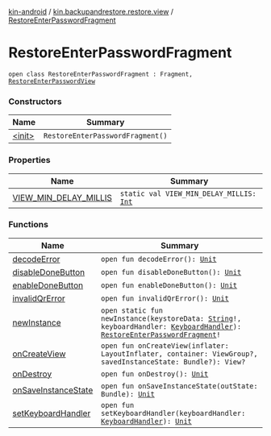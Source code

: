 [kin-android](../../index.md) / [kin.backupandrestore.restore.view](../index.md) / [RestoreEnterPasswordFragment](./index.md)

# RestoreEnterPasswordFragment

`open class RestoreEnterPasswordFragment : Fragment, `[`RestoreEnterPasswordView`](../-restore-enter-password-view/index.md)

### Constructors

| Name | Summary |
|---|---|
| [&lt;init&gt;](-init-.md) | `RestoreEnterPasswordFragment()` |

### Properties

| Name | Summary |
|---|---|
| [VIEW_MIN_DELAY_MILLIS](-v-i-e-w_-m-i-n_-d-e-l-a-y_-m-i-l-l-i-s.md) | `static val VIEW_MIN_DELAY_MILLIS: `[`Int`](https://kotlinlang.org/api/latest/jvm/stdlib/kotlin/-int/index.html) |

### Functions

| Name | Summary |
|---|---|
| [decodeError](decode-error.md) | `open fun decodeError(): `[`Unit`](https://kotlinlang.org/api/latest/jvm/stdlib/kotlin/-unit/index.html) |
| [disableDoneButton](disable-done-button.md) | `open fun disableDoneButton(): `[`Unit`](https://kotlinlang.org/api/latest/jvm/stdlib/kotlin/-unit/index.html) |
| [enableDoneButton](enable-done-button.md) | `open fun enableDoneButton(): `[`Unit`](https://kotlinlang.org/api/latest/jvm/stdlib/kotlin/-unit/index.html) |
| [invalidQrError](invalid-qr-error.md) | `open fun invalidQrError(): `[`Unit`](https://kotlinlang.org/api/latest/jvm/stdlib/kotlin/-unit/index.html) |
| [newInstance](new-instance.md) | `open static fun newInstance(keystoreData: `[`String`](https://kotlinlang.org/api/latest/jvm/stdlib/kotlin/-string/index.html)`!, keyboardHandler: `[`KeyboardHandler`](../../kin.backupandrestore.base/-keyboard-handler/index.md)`): `[`RestoreEnterPasswordFragment`](./index.md)`!` |
| [onCreateView](on-create-view.md) | `open fun onCreateView(inflater: LayoutInflater, container: ViewGroup?, savedInstanceState: Bundle?): View?` |
| [onDestroy](on-destroy.md) | `open fun onDestroy(): `[`Unit`](https://kotlinlang.org/api/latest/jvm/stdlib/kotlin/-unit/index.html) |
| [onSaveInstanceState](on-save-instance-state.md) | `open fun onSaveInstanceState(outState: Bundle): `[`Unit`](https://kotlinlang.org/api/latest/jvm/stdlib/kotlin/-unit/index.html) |
| [setKeyboardHandler](set-keyboard-handler.md) | `open fun setKeyboardHandler(keyboardHandler: `[`KeyboardHandler`](../../kin.backupandrestore.base/-keyboard-handler/index.md)`): `[`Unit`](https://kotlinlang.org/api/latest/jvm/stdlib/kotlin/-unit/index.html) |
